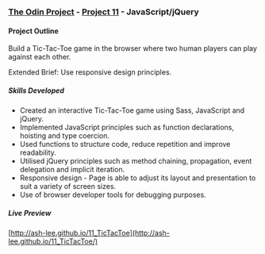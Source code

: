 ### [The Odin Project](http://www.theodinproject.com/) - [Project 11](http://www.theodinproject.com/javascript-and-jquery/tic-tac-toe) - JavaScript/jQuery

#### Project Outline
Build a Tic-Tac-Toe game in the browser where two human players can play against each other.

Extended Brief: Use responsive design principles.

##### Skills Developed
<ul>
	<li>Created an interactive Tic-Tac-Toe game using Sass, JavaScript and jQuery.</li>
	<li>Implemented JavaScript principles such as function declarations, hoisting and type coercion.</li>
	<li>Used functions to structure code, reduce repetition and improve readability.</li>
	<li>Utilised jQuery principles such as method chaining, propagation, event delegation and implicit iteration.</li>
	<li>Responsive design - Page is able to adjust its layout and presentation to suit a variety of screen sizes.</li>
	<li>Use of browser developer tools for debugging purposes.</li>
</ul>

##### Live Preview
[http://ash-lee.github.io/11_TicTacToe](http://ash-lee.github.io/11_TicTacToe/)